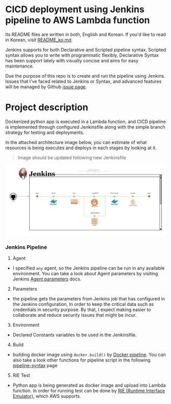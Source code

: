 # CICD deployment using Jenkins pipeline to AWS Lambda function

Its README files are written in both, English and Korean. If you'd like to read in Korean, visit [README_ko.md](./README_ko.md).

Jenkins supports for both Declarative and Scripted pipeline syntax. Scripted syntax allows you to write with programmatic flexibly, Declarative Syntax has been support lately with visually concise and aims for easy maintenance.

Due the purpose of this repo is to create and run the pipeline using Jenkins. Issues that I've faced related to Jenkins or Syntax, and advanced features will be managed by Github [issue page](https://github.com/HaeyoonJo/devops-handson-jenkins-pipeline-py/issues).


# Project description

Dockerized python app is executed in a Lambda function, and CICD pipeline is implemented through configured Jenkinsfile along with the simple branch strategy for testing and deployments.

In the attached architecture image below, you can estimate of what resources is being executes and deploys in each stages by looking at it. 

> Image should be updated following new Jenkinsfile

<img src="./images/jenkins_pipeline.png" width="1000">

### Jenkins Pipeline

1. Agent

- I specified `any` agent, so the Jenkins pipeline can be run in any available environment. You can take a look about Agent parameters by visiting Jenkins [Agent parameters](https://www.jenkins.io/doc/book/pipeline/syntax/#agent-parameters) docs.

2. Parameters

- the pipeline gets the parameters from Jenkins job that has configured in the Jenkins configuration, In order to keep the critical data such as credentials in security purpose. By that, I expect making easier to collaborate and reduce security issues that might be incur.

3. Environment

- Declared Constants variables to be used in the Jenkinsfile.

4. Build

- building docker image using `docker.build()` by [Docker pipeline](https://plugins.jenkins.io/docker-workflow/). You can also take a look other functions for pipeline script in the following [pipeline-syntax](https://opensource.triology.de/jenkins/pipeline-syntax/globals) page

5. RIE Test

- Python app is being generated as docker image and upload into Lambda function. In order for running test can be done by [RIE (Runtime Interface Emulator)](https://docs.aws.amazon.com/lambda/latest/dg/images-test.html), which AWS supports.